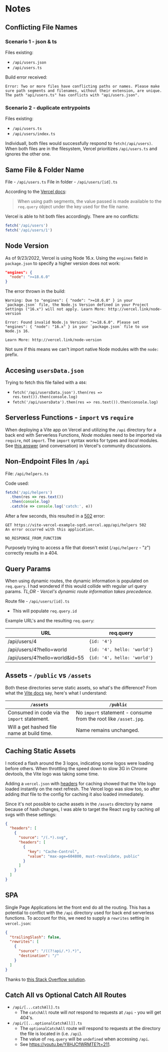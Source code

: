 # Notes

## Conflicting File Names

### Scenario 1 - json & ts

Files existing:

- `/api/users.json`
- `/api/users.ts`

Build error received:

```
Error: Two or more files have conflicting paths or names. Please make sure path segments and filenames, without their extension, are unique. The path "api/users.ts" has conflicts with "api/users.json".
```

### Scenario 2 - duplicate entrypoints

Files existing:

- `/api/users.ts`
- `/api/users/index.ts`

Individuall, both files would successfully respond to `fetch(/api/users)`. When both files are in the filesystem, Vercel prioritizes `/api/users.ts` and ignores the other one.

## Same File & Folder Name

File - `/api/users.ts`
File in folder - `/api/users/[id].ts`

According to the [Vercel docs](https://vercel.com/docs/concepts/functions/serverless-functions#path-segments):

> When using path segments, the value passed is made available to the `req.query` object under the key used for the file name.

Vercel is able to hit both files accordingly. There are no conflicts:

```javascript
fetch('/api/users')
fetch('/api/users/1')
```

## Node Version

As of 9/23/2022, Vercel is using Node 16.x. Using the `engines` field in `package.json` to specify a higher version does not work:

```json
"engines": {
  "node": ">=18.6.0"
}
```

The error thrown in the build:

```
Warning: Due to "engines": { "node": ">=18.6.0" } in your `package.json` file, the Node.js Version defined in your Project Settings ("16.x") will not apply. Learn More: http://vercel.link/node-version

Error: Found invalid Node.js Version: ">=18.6.0". Please set "engines": { "node": "16.x" } in your `package.json` file to use Node.js 16.

Learn More: http://vercel.link/node-version
```

Not sure if this means we can't import native Node modules with the `node:` prefix.

## Accesing `usersData.json`

Trying to fetch this file failed with a `404`:

- `fetch('/api/usersData.json').then(res => res.text()).then(console.log)`
- `fetch('/api/usersData').then(res => res.text()).then(console.log)`

## Serverless Functions - `import` vs `require`

When deploying a Vite app on Vercel and utilizing the `/api` directory for a back end with Serverless Functions, _Node_ modules need to be imported via `require`, not `import`. The `import` syntax works for types and _local_ modules. See [this answer](https://github.com/vercel/community/discussions/893#discussioncomment-3756470) (and conversation) in Vercel's community discussions.

## Non-Endpoint Files In `/api`

File: `/api/helpers.ts`

Code used:

```javascript
fetch('/api/helpers')
  .then(res => res.text())
  .then(console.log)
  .catch(e => console.log('catch:', e))
```

After a few seconds, this resulted in a [502](https://developer.mozilla.org/en-US/docs/Web/HTTP/Status/502) error:

```
GET https://vite-vercel-example-sqn5.vercel.app/api/helpers 502
An error occurred with this application.

NO_RESPONSE_FROM_FUNCTION
```

Purposely trying to access a file that doesn't exist (`/api/helperz` - "z") correctly results in a 404.

## Query Params

When using dynamic routes, the dynamic information is populated on `req.query`. I had wondered if this would collide with regular url query params. _TL;DR - Vercel's dynamic route information takes precedence._

Route file - `/api/users/[id].ts`

- This will populate `req.query.id`

Example URL's and the resulting `req.query`:

| URL                            | req.query                   |
| ------------------------------ | --------------------------- |
| /api/users/4                   | `{id: '4'}`                 |
| /api/users/4?hello=world       | `{id: '4', hello: 'world'}` |
| /api/users/4?hello=world&id=55 | `{id: '4', hello: 'world'}` |

## Assets - `/public` vs `/assets`

Both these directories serve static assets, so what's the difference? From what the [Vite docs](https://vitejs.dev/guide/assets.html) say, here's what I understand:

| `/assets`                                    | `/public`                                                        |
| -------------------------------------------- | ---------------------------------------------------------------- |
| Consumed in code via the `import` statement. | No `import` statement - consume from the root like `/asset.jpg`. |
| Will a get hashed file name at build time.   | Name remains unchanged.                                          |

## Caching Static Assets

I noticed a flash around the 3 logos, indicating some logos were loading before others. When throttling the speed down to slow 3G in Chrome devtools, the Vite logo was taking some time.

Adding a `vercel.json` with [headers](https://vercel.com/docs/project-configuration#project-configuration/headers) for caching showed that the Vite logo loaded instantly on the next refresh. The Vercel logo was slow too, so after adding _that_ file to the config for caching it also loaded immediately.

Since it's not possible to cache assets in the `/assets` directory by name because of hash changes, I was able to target the React svg by caching _all_ svgs with these settings:

```json
{
  "headers": [
    {
      "source": "/(.*).svg",
      "headers": [
        {
          "key": "Cache-Control",
          "value": "max-age=604800, must-revalidate, public"
        }
      ]
    }
  ]
}
```

## SPA

Single Page Applications let the front end do all the routing. This has a potential to conflict with the `/api` directory used for back end serverless functions. To account for this, we need to supply a `rewrites` setting in `vercel.json`:

```json
{
  "trailingSlash": false,
  "rewrites": [
    {
      "source": "/((?!api/.*).*)",
      "destination": "/"
    }
  ]
}
```

Thanks to [this Stack Overflow solution](https://stackoverflow.com/a/66940777/2525633).

## Catch All vs Optional Catch All Routes

- `/api/[...catchAll].ts`
  - The `catchAll` route will _not_ respond to requests at `/api` - you will get 404's.
- `/api/[[...optionalCatchAll]].ts`
  - The `optionalCatchAll` route _will_ respond to requests at the directory the file is located in (i.e. `/api`).
  - The value of `req.query` will be `undefined` when accessing `/api`.
  - See https://youtu.be/Y8HJCfWRMTE?t=211.
